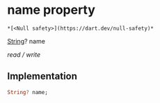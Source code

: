 


# name property




    *[<Null safety>](https://dart.dev/null-safety)*


[String](https://api.flutter.dev/flutter/dart-core/String-class.html)? name
  
_read / write_






## Implementation

```dart
String? name;


```







